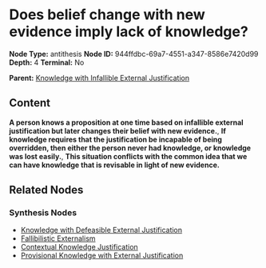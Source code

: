 # Does belief change with new evidence imply lack of knowledge?

**Node Type:** antithesis
**Node ID:** 944ffdbc-69a7-4551-a347-8586e7420d99
**Depth:** 4
**Terminal:** No

**Parent:** [Knowledge with Infallible External Justification](knowledge-with-infallible-external-justification-synthesis-5002887c-d414-47e7-b8fb-3296ad4f517c.md)

## Content

**A person knows a proposition at one time based on infallible external justification but later changes their belief with new evidence.**, **If knowledge requires that the justification be incapable of being overridden, then either the person never had knowledge, or knowledge was lost easily.**, **This situation conflicts with the common idea that we can have knowledge that is revisable in light of new evidence.**

## Related Nodes

### Synthesis Nodes

- [Knowledge with Defeasible External Justification](knowledge-with-defeasible-external-justification-synthesis-1866fda0-9274-457f-b132-9f495679c8db.md)
- [Fallibilistic Externalism](fallibilistic-externalism-synthesis-03cc2641-cbb5-4ebb-a858-c312353bd789.md)
- [Contextual Knowledge Justification](contextual-knowledge-justification-synthesis-81e91028-22ed-49a2-9712-13acfad47258.md)
- [Provisional Knowledge with External Justification](provisional-knowledge-with-external-justification-synthesis-a1451885-f115-4be6-ab2e-92edc6700320.md)

